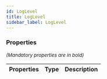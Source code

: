 ```yaml
---
id: LogLevel
title: LogLevel
sidebar_label: LogLevel
---
```




### Properties

<font size="2"><i>(Mandatory properties are in bold)</i></font>

| Properties | Type | Description |
| --------- | ---- | ----------- |
